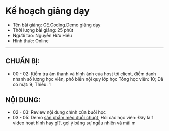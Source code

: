 # Kế hoạch giảng dạy
- Tên bài giảng: GE.Coding.Demo giảng dạy
- Thời lượng bài giảng: 25 phút
- Người tạo: Nguyễn Hữu Hiếu
- Hình thức: Online
---
## CHUẨN BỊ:
- 00 - 02:	Kiểm tra âm thanh và hình ảnh của host tới client, điểm danh nhanh số lượng học viên, phổ biến nội quy lớp học
		    Tổng học viên: 10; Đã có mặt: 9; Thiếu: 1

## NỘI DUNG:
- 02 - 03:	Review nội dung chính của buổi học
- 03 - 05:	Demo [sản phẩm mèo đuổi chuột](https://scratch.mit.edu/projects/590459962), Hỏi các học viên: Đây là 1 video hoạt hình hay gì?, gợi ý bằng sự ngẫu nhiên và mãi m
